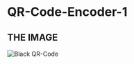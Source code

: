 # QR-Code-Encoder-1

## THE IMAGE
![Black QR-Code](https://user-images.githubusercontent.com/88127727/139579007-9feaa993-50b8-4f10-8c0d-e9237580e64b.png)
